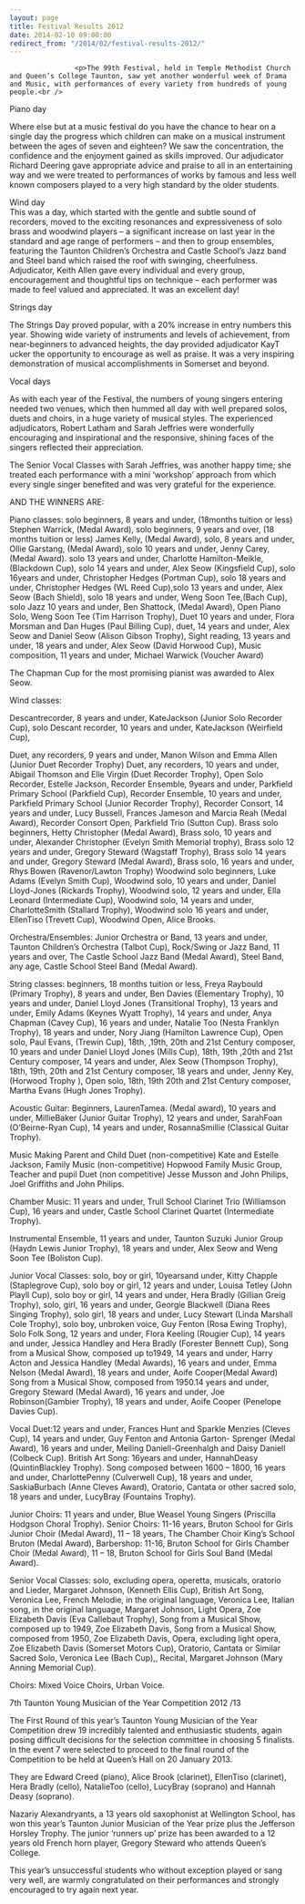 ```yaml
---
layout: page
title: Festival Results 2012
date: 2014-02-10 09:00:00
redirect_from: "/2014/02/festival-results-2012/"
---
```

<section>

                    
                    <p>The 99th Festival, held in Temple Methodist Church and Queen’s College Taunton, saw yet another wonderful week of Drama and Music, with performances of every variety from hundreds of young people.<br />
Piano day</p>
<p>Where else but at a music festival do you have the chance to hear on a single day the progress which children can make on a musical instrument between the ages of seven and eighteen? We saw the concentration, the confidence and the enjoyment gained as skills improved. Our adjudicator Richard Deering gave appropriate advice and praise to all in an entertaining way and we were treated to performances of works by famous and less well known composers played to a very high standard by the older students.</p>
<p>Wind day<br />
This was a day, which started with the gentle and subtle sound of recorders, moved to the exciting resonances and expressiveness of solo brass and woodwind players – a significant increase on last year in the standard and age range of performers – and then to group ensembles, featuring the Taunton Children’s Orchestra  and Castle School’s  Jazz band and Steel band which raised the roof with swinging, cheerfulness.  Adjudicator, Keith Allen gave every individual and every group, encouragement and thoughtful tips on technique – each performer was made to feel valued and appreciated. It was an excellent day! </p>
<p>Strings day</p>
<p>The Strings Day proved popular, with a 20% increase in entry numbers this year. Showing wide variety of instruments and levels of achievement, from near-beginners to advanced heights, the day provided adjudicator KayT ucker the opportunity to encourage as well as praise. It was a very inspiring demonstration of musical accomplishments in Somerset and beyond.</p>
<p>Vocal days</p>
<p>As with each year of the Festival, the numbers of young singers entering needed two venues, which then hummed all day with well prepared solos, duets and choirs, in a huge variety of musical styles.  The experienced adjudicators, Robert Latham and Sarah Jeffries were wonderfully encouraging and inspirational and the responsive, shining faces of the singers reflected their appreciation.</p>
<p>The Senior Vocal Classes with Sarah Jeffries, was another happy time; she treated each performance with a mini ‘workshop’ approach from which every single singer benefited and was very grateful for the experience.</p>
<p>AND THE WINNERS ARE:</p>
<p>Piano classes: solo beginners, 8 years and under, (18months tuition or less) Stephen Warrick, (Medal Award), solo beginners, 9 years and over, (18 months tuition or less) James Kelly, (Medal Award), solo, 8 years and under, Ollie Garstang, (Medal Award), solo 10 years and under, Jenny Carey, (Medal Award). solo 13 years and under, Charlotte Hamilton-Meikle, (Blackdown Cup), solo 14 years and under, Alex Seow (Kingsfield Cup), solo 16years and under, Christopher Hedges (Portman Cup), solo 18 years and under, Christopher Hedges (WL Reed Cup),solo 13 years and under, Alex Seow (Bach Shield), solo 18 years and under, Weng Soon Tee,(Bach Cup),  solo Jazz 10 years and under, Ben Shattock, (Medal Award),  Open Piano Solo, Weng Soon Tee (Tim Harrison Trophy), Duet 10 years and under, Flora Morsman and Dan Huges (Paul Billing Cup),  duet, 14 years and under, Alex Seow and Daniel Seow (Alison Gibson Trophy),  Sight reading, 13 years and under, 18 years and under, Alex Seow (David  Horwood Cup), Music composition, 11 years and under, Michael Warwick (Voucher Award)</p>
<p>The Chapman Cup for the most promising pianist was awarded to Alex Seow. </p>
<p>Wind classes:</p>
<p>Descantrecorder, 8 years and under, KateJackson (Junior Solo Recorder Cup), solo Descant recorder, 10 years and under, KateJackson (Weirfield Cup), </p>
<p>Duet, any recorders, 9 years and under, Manon Wilson and Emma Allen (Junior Duet Recorder Trophy) Duet, any recorders, 10 years and under, Abigail Thomson and Elle Virgin (Duet Recorder Trophy), Open Solo Recorder, Estelle Jackson, Recorder Ensemble, 9years and under, Parkfield Primary School  (Parkfield Cup), Recorder Ensemble, 10 years and under, Parkfield Primary School (Junior Recorder Trophy), Recorder Consort, 14 years and under, Lucy Bussell, Frances Jameson and Marcia Reah (Medal Award), Recorder Consort Open, Parkfield Trio (Sutton Cup). Brass solo beginners, Hetty Christopher (Medal Award), Brass solo, 10 years and under, Alexander Christopher (Evelyn Smith Memorial trophy), Brass solo 12 years and under, Gregory Steward (Wagstaff Trophy), Brass solo 14 years and under, Gregory Steward (Medal Award), Brass solo, 16 years and under, Rhys Bowen (Ravenor/Lawton Trophy) Woodwind solo beginners, Luke Adams (Evelyn Smith Cup), Woodwind  solo, 10 years and under, Daniel Lloyd-Jones (Rickards Trophy), Woodwind solo, 12 years and under, Ella Leonard (Intermediate Cup), Woodwind solo, 14 years and under, CharlotteSmith (Stallard Trophy), Woodwind solo 16 years and under, EllenTiso (Trevett Cup), Woodwind Open, Alice Brooks.  </p>
<p>Orchestra/Ensembles: Junior Orchestra or Band, 13 years and under, Taunton Children’s Orchestra (Talbot Cup), Rock/Swing or Jazz Band, 11 years and over, The Castle School Jazz Band (Medal Award), Steel Band, any age, Castle School Steel Band (Medal Award). </p>
<p>String classes: beginners, 18 months tuition or less, Freya Raybould (Primary Trophy), 8 years and under, Ben Davies (Elementary Trophy), 10 years and under, Daniel Lloyd Jones (Transitional Trophy), 13 years and under, Emily Adams (Keynes Wyatt Trophy), 14 years and under, Anya Chapman (Cavey Cup), 16 years and under, Natalie Too (Nesta Franklyn Trophy), 18 years and under, Nory Jiang (Hamilton Lawrence Cup), Open solo, Paul Evans, (Trewin Cup),  18th, ,19th, 20th and 21st Century composer, 10 years and under Daniel Lloyd Jones (Mills Cup), 18th, 19th ,20th and 21st Century composer, 14 years and under, Alex Seow  (Thompson Trophy), 18th, 19th, 20th and 21st Century composer, 18 years and under, Jenny Key, (Horwood Trophy ), Open solo, 18th, 19th 20th and 21st Century composer, Martha Evans (Hugh Jones Trophy).</p>
<p>Acoustic Guitar: Beginners, LaurenTamea. (Medal award), 10 years and under, MillieBaker (Junior Guitar Trophy), 12 years and under, SarahFoan (O’Beirne-Ryan Cup), 14 years and under, RosannaSmillie (Classical Guitar Trophy).</p>
<p>Music Making Parent and Child Duet (non-competitive) Kate and Estelle Jackson, Family Music (non-competitive) Hopwood Family Music Group, Teacher and pupil Duet (non competitive) Jesse Musson and John Philips, Joel Griffiths and John Philips.    </p>
<p>Chamber Music: 11 years and under, Trull School Clarinet Trio (Williamson Cup), 16 years and under, Castle School Clarinet Quartet (Intermediate Trophy).</p>
<p>Instrumental Ensemble, 11 years and under, Taunton Suzuki Junior Group (Haydn Lewis Junior Trophy), 18 years and under, Alex Seow and Weng Soon Tee (Boliston Cup). </p>
<p>Junior Vocal Classes: solo, boy or girl, 10yearsand under, Kitty Chapple (Staplegrove Cup), solo boy or girl, 12 years and under, Louisa Tetley (John Playll Cup), solo boy or girl, 14 years and under, Hera Bradly (Gillian Greig Trophy), solo, girl, 16 years and under, Georgie Blackwell (Diana Rees Singing Trophy), solo girl, 18 years and under, Lucy Stewart (Linda Marshall Cole Trophy), solo boy, unbroken voice, Guy Fenton (Rosa Ewing Trophy), Solo Folk Song, 12 years and under, Flora Keeling (Rougier Cup), 14 years and under, Jessica Handley and Hera Bradly (Forester Bennett Cup), Song from a Musical Show, composed up to1949, 14 years and under, Harry Acton and Jessica Handley (Medal Awards), 16 years and under, Emma Nelson (Medal Award), 18 years and under, Aoife Cooper(Medal Award)  Song from a Musical Show, composed from 1950.14 years and under, Gregory Steward (Medal Award), 16 years and under, Joe Robinson(Gambier Trophy), 18 years and under, Aoife Cooper (Penelope Davies Cup).</p>
<p>Vocal Duet:12 years and under, Frances Hunt and Sparkle Menzies  (Cleves Cup), 14 years and under, Guy Fenton and Antonia Garton- Sprenger (Medal Award), 16 years and under, Meiling Daniell-Greenhalgh and Daisy Daniell (Colbeck Cup).  British Art Song: 16years and under, HannahDeasy (QuintinBlackley Trophy). Song composed between 1600 – 1800, 16 years and under, CharlottePenny (Culverwell Cup), 18 years and under, SaskiaBurbach (Anne Cleves Award), Oratorio, Cantata or other sacred solo, 18 years and under, LucyBray (Fountains Trophy). </p>
<p>Junior Choirs: 11 years and under, Blue Weasel Young Singers (Priscilla Hodgson Choral Trophy).  Senior Choirs: 11-16 years, Bruton School for Girls Junior Choir (Medal Award), 11 – 18 years, The Chamber Choir King’s School Bruton (Medal Award), Barbershop: 11-16, Bruton School for Girls Chamber Choir (Medal Award), 11 – 18, Bruton School for Girls Soul Band (Medal Award).</p>
<p>Senior Vocal Classes: solo, excluding opera, operetta, musicals, oratorio and Lieder, Margaret Johnson, (Kenneth Ellis Cup), British Art Song, Veronica Lee, French Melodie, in the original language, Veronica Lee, Italian song, in the original language, Margaret Johnson, Light Opera, Zoe Elizabeth Davis (Eva Callebaut Trophy), Song from a Musical Show, composed up to 1949, Zoe Elizabeth Davis, Song from a Musical Show, composed from 1950, Zoe Elizabeth Davis, Opera, excluding light opera, Zoe Elizabeth Davis (Somerset Motors Cup), Oratorio, Cantata or Similar Sacred Solo, Veronica Lee (Bach Cup),, Recital, Margaret Johnson (Mary Anning Memorial Cup). </p>
<p>Choirs: Mixed Voice Choirs, Urban Voice.</p>
<p>7th Taunton Young Musician of the Year Competition 2012 /13</p>
<p>The First Round of this year’s Taunton Young Musician of the Year Competition drew 19 incredibly talented and enthusiastic students, again posing difficult decisions for the selection committee in choosing 5 finalists. In the event 7 were selected to proceed to the final round of the Competition to be held at Queen’s Hall on 20 January 2013.</p>
<p>They are Edward Creed (piano), Alice Brook (clarinet), EllenTiso (clarinet), Hera Bradly (cello), NatalieToo (cello), LucyBray (soprano) and Hannah Deasy (soprano).</p>
<p>Nazariy Alexandryants, a 13 years old saxophonist at Wellington School, has won this year&#8217;s Taunton Junior Musician of the Year prize plus the Jefferson Horsley Trophy.  The junior &#8216;runners up&#8217; prize has been awarded to a 12 years old French horn player, Gregory Steward who attends Queen&#8217;s College.</p>
<p>This year&#8217;s unsuccessful students who without exception played or sang very well, are warmly congratulated on their performances and strongly encouraged to try again next year.  </p>

                
</section>
